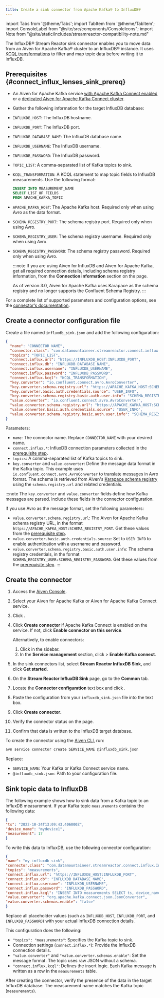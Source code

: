 ```yaml
---
title: Create a sink connector from Apache Kafka® to InfluxDB®
---
```


import Tabs from '@theme/Tabs';
import TabItem from '@theme/TabItem';
import ConsoleLabel from "@site/src/components/ConsoleIcons";
import Note from "@site/static/includes/streamreactor-compatibility-note.md"

The InfluxDB® Stream Reactor sink connector enables you to move data from an Aiven for Apache Kafka® cluster to an InfluxDB® instance.
It uses [KCQL transformations](https://docs.lenses.io/connectors/sink/influx) to
filter and map topic data before writing it to InfluxDB.

<Note/>

## Prerequisites {#connect_influx_lenses_sink_prereq}

- An Aiven for Apache Kafka service
[with Apache Kafka Connect enabled](enable-connect) or a
[dedicated Aiven for Apache Kafka Connect cluster](/docs/products/kafka/kafka-connect/get-started#apache_kafka_connect_dedicated_cluster).

- Gather the following information for the target InfluxDB database:

- `INFLUXDB_HOST`: The InfluxDB hostname.
- `INFLUXDB_PORT`: The InfluxDB port.
- `INFLUXDB_DATABASE_NAME`: The InfluxDB database name.
- `INFLUXDB_USERNAME`: The InfluxDB username.
- `INFLUXDB_PASSWORD`: The InfluxDB password.
- `TOPIC_LIST`: A comma-separated list of Kafka topics to sink.
- `KCQL_TRANSFORMATION`: A KCQL statement to map topic fields to InfluxDB measurements.
  Use the following format:

  ```sql
  INSERT INTO MEASUREMENT_NAME
  SELECT LIST_OF_FIELDS
  FROM APACHE_KAFKA_TOPIC
  ```

- `APACHE_KAFKA_HOST`: The Apache Kafka host. Required only when using Avro as the
  data format.
- `SCHEMA_REGISTRY_PORT`: The schema registry port. Required only when using Avro.
- `SCHEMA_REGISTRY_USER`: The schema registry username. Required only when using Avro.
- `SCHEMA_REGISTRY_PASSWORD`: The schema registry password. Required only when using Avro.

  :::note
  If you are using Aiven for InfluxDB and Aiven for Apache Kafka, get all required
  connection details, including schema registry information, from the
  **Connection information** section on the <ConsoleLabel name="overview"/> page.

  As of version 3.0, Aiven for Apache Kafka uses Karapace as the schema registry and
  no longer supports the Confluent Schema Registry.
  :::

For a complete list of supported parameters and configuration options, see the
[connector's documentation](https://docs.lenses.io/latest/connectors/kafka-connectors/sinks/influxdb).

## Create a connector configuration file

Create a file named `influxdb_sink.json` and add the following configuration:

```json
{
  "name": "CONNECTOR_NAME",
  "connector.class": "com.datamountaineer.streamreactor.connect.influx.InfluxSinkConnector",
  "topics": "TOPIC_LIST",
  "connect.influx.url": "https://INFLUXDB_HOST:INFLUXDB_PORT",
  "connect.influx.db": "INFLUXDB_DATABASE_NAME",
  "connect.influx.username": "INFLUXDB_USERNAME",
  "connect.influx.password": "INFLUXDB_PASSWORD",
  "connect.influx.kcql": "KCQL_TRANSFORMATION",
  "key.converter": "io.confluent.connect.avro.AvroConverter",
  "key.converter.schema.registry.url": "https://APACHE_KAFKA_HOST:SCHEMA_REGISTRY_PORT",
  "key.converter.basic.auth.credentials.source": "USER_INFO",
  "key.converter.schema.registry.basic.auth.user.info": "SCHEMA_REGISTRY_USER:SCHEMA_REGISTRY_PASSWORD",
  "value.converter": "io.confluent.connect.avro.AvroConverter",
  "value.converter.schema.registry.url": "https://APACHE_KAFKA_HOST:SCHEMA_REGISTRY_PORT",
  "value.converter.basic.auth.credentials.source": "USER_INFO",
  "value.converter.schema.registry.basic.auth.user.info": "SCHEMA_REGISTRY_USER:SCHEMA_REGISTRY_PASSWORD"
}
```

Parameters:

- `name`: The connector name. Replace `CONNECTOR_NAME` with your desired name.
- `connect.influx.*`: InfluxDB connection parameters collected in the
  [prerequisite step](/docs/products/kafka/kafka-connect/howto/influx-sink#connect_influx_lenses_sink_prereq).
- `topics`: A comma-separated list of Kafka topics to sink.
- `key.converter` and `value.converter`: Define the message data format in the
  Kafka topic. This example uses `io.confluent.connect.avro.AvroConverter` to translate
  messages in Avro format. The schema is retrieved from Aiven's
  [Karapace schema registry](https://github.com/aiven/karapace) using the
  `schema.registry.url` and related credentials.

:::note
The `key.converter` and `value.converter` fields define how Kafka messages are parsed.
Include these fields in the connector configuration.

If you use Avro as the message format, set the following parameters:

- `value.converter.schema.registry.url`: The Aiven for Apache Kafka schema registry
  URL, in the format `https://APACHE_KAFKA_HOST:SCHEMA_REGISTRY_PORT`. Get these values from the
  [prerequisite step](/docs/products/kafka/kafka-connect/howto/influx-sink#connect_influx_lenses_sink_prereq).
- `value.converter.basic.auth.credentials.source`: Set to `USER_INFO` to enable
  authentication with a username and password.
- `value.converter.schema.registry.basic.auth.user.info`: The schema registry
  credentials, in the format `SCHEMA_REGISTRY_USER:SCHEMA_REGISTRY_PASSWORD`.
  Get these values from the
  [prerequisite step](/docs/products/kafka/kafka-connect/howto/influx-sink#connect_influx_lenses_sink_prereq).
:::

## Create the connector

<Tabs groupId="setup-method">
<TabItem value="console" label="Console" default>

1. Access the [Aiven Console](https://console.aiven.io/).
1. Select your Aiven for Apache Kafka or Aiven for Apache Kafka Connect service.
1. Click <ConsoleLabel name="Connectors"/>.
1. Click **Create connector** if Apache Kafka Connect is enabled on the service.
   If not, click **Enable connector on this service**.

   Alternatively, to enable connectors:

   1. Click <ConsoleLabel name="Service settings"/> in the sidebar.
   1. In the **Service management** section, click
      <ConsoleLabel name="Actions"/> > **Enable Kafka connect**.

1. In the sink connectors list, select **Stream Reactor InfluxDB Sink**, and
   click **Get started**.
1. On the **Stream Reactor InfluxDB Sink** page, go to the **Common** tab.
1. Locate the **Connector configuration** text box and click <ConsoleLabel name="edit"/>.
1. Paste the configuration from your `influxdb_sink.json` file into the text box.
1. Click **Create connector**.
1. Verify the connector status on the <ConsoleLabel name="Connectors"/> page.
1. Confirm that data is written to the InfluxDB target database.

</TabItem>
<TabItem value="cli" label="CLI">

To create the connector using the
[Aiven CLI](/docs/tools/cli/service/connector#avn_service_connector_create), run:

```bash
avn service connector create SERVICE_NAME @influxdb_sink.json
```

Replace:

- `SERVICE_NAME`: Your Kafka or Kafka Connect service name.
- `@influxdb_sink.json`: Path to your configuration file.

</TabItem>
</Tabs>

## Sink topic data to InfluxDB

The following example shows how to sink data from a Kafka topic to an InfluxDB measurement.
If your Kafka topic `measurements` contains the following data:

```json
{
"ts": "2022-10-24T13:09:43.406000Z",
"device_name": "mydevice1",
"measurement": 17
}
```

To write this data to InfluxDB, use the following connector configuration:

```json
{
"name": "my-influxdb-sink",
"connector.class": "com.datamountaineer.streamreactor.connect.influx.InfluxSinkConnector",
"topics": "measurements",
"connect.influx.url": "https://INFLUXDB_HOST:INFLUXDB_PORT",
"connect.influx.db": "INFLUXDB_DATABASE_NAME",
"connect.influx.username": "INFLUXDB_USERNAME",
"connect.influx.password": "INFLUXDB_PASSWORD",
"connect.influx.kcql": "INSERT INTO measurements SELECT ts, device_name, measurement FROM measurements",
"value.converter": "org.apache.kafka.connect.json.JsonConverter",
"value.converter.schemas.enable": "false"
}
```

Replace all placeholder values (such as `INFLUXDB_HOST`, `INFLUXDB_PORT`,
and `INFLUXDB_PASSWORD`) with your actual InfluxDB connection details.

This configuration does the following:

- `"topics": "measurements"`: Specifies the Kafka topic to sink.
- Connection settings (`connect.influx.*`): Provide the InfluxDB connection details.
- `"value.converter"` and `"value.converter.schemas.enable"`: Set the message format.
  The topic uses raw JSON without a schema.
- `"connect.influx.kcql"`: Defines the insert logic. Each Kafka message is written as a
  row in the `measurements` table.

After creating the connector, verify the presence of the data in the target InfluxDB database.
The measurement name matches the Kafka topic (`measurements`).
